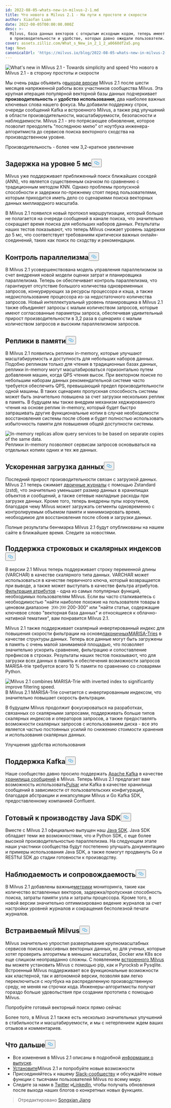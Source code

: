 ```yaml
---
id: 2022-08-05-whats-new-in-milvus-2-1.md
title: Что нового в Milvus 2.1 - На пути к простоте и скорости
author: Xiaofan Luan
date: 2022-08-05T00:00:00.000Z
desc: >-
  Milvus, база данных векторов с открытым исходным кодом, теперь имеет улучшения
  в производительности и удобстве, которых давно ожидали пользователи.
cover: assets.zilliz.com/What_s_New_in_2_1_2_a0660df2a5.png
tag: News
canonicalUrl: 'https://milvus.io/blog/2022-08-05-whats-new-in-milvus-2-1.md'
---
```

<p>
  
   <span class="img-wrapper"> <img translate="no" src="https://assets.zilliz.com/What_s_New_in_2_1_2_a0660df2a5.png" alt="What's new in Milvus 2.1 - Towards simplicity and speed" class="doc-image" id="what's-new-in-milvus-2.1---towards-simplicity-and-speed" />
   </span> <span class="img-wrapper"> <span>Что нового в Milvus 2.1 - в сторону простоты и скорости</span> </span></p>
<p>Мы очень рады объявить о<a href="https://milvus.io/docs/v2.1.x/release_notes.md">выходе версии</a> Milvus 2.1 после шести месяцев напряженной работы всех участников сообщества Milvus. Эта крупная итерация популярной векторной базы данных подчеркивает <strong>производительность</strong> и <strong>удобство использования</strong>, два наиболее важных ключевых слова нашего фокуса. Мы добавили поддержку строк, очереди сообщений Kafka и встроенного Milvus, а также ряд улучшений в области производительности, масштабируемости, безопасности и наблюдаемости. Milvus 2.1 - это потрясающее обновление, которое позволит преодолеть "последнюю милю" от ноутбука инженера-алгоритмиста до сервисов поиска векторного сходства на производственном уровне.</p>
<custom-h1>Производительность - более чем 3,2-кратное увеличение</custom-h1><h2 id="5ms-level-latency" class="common-anchor-header">Задержка на уровне 5 мс<button data-href="#5ms-level-latency" class="anchor-icon" translate="no">
      <svg translate="no"
        aria-hidden="true"
        focusable="false"
        height="20"
        version="1.1"
        viewBox="0 0 16 16"
        width="16"
      >
        <path
          fill="#0092E4"
          fill-rule="evenodd"
          d="M4 9h1v1H4c-1.5 0-3-1.69-3-3.5S2.55 3 4 3h4c1.45 0 3 1.69 3 3.5 0 1.41-.91 2.72-2 3.25V8.59c.58-.45 1-1.27 1-2.09C10 5.22 8.98 4 8 4H4c-.98 0-2 1.22-2 2.5S3 9 4 9zm9-3h-1v1h1c1 0 2 1.22 2 2.5S13.98 12 13 12H9c-.98 0-2-1.22-2-2.5 0-.83.42-1.64 1-2.09V6.25c-1.09.53-2 1.84-2 3.25C6 11.31 7.55 13 9 13h4c1.45 0 3-1.69 3-3.5S14.5 6 13 6z"
        ></path>
      </svg>
    </button></h2><p>Milvus уже поддерживает приближенный поиск ближайших соседей (ANN), что является существенным скачком по сравнению с традиционным методом KNN. Однако проблемы пропускной способности и задержки по-прежнему стоят перед пользователями, которым приходится иметь дело со сценариями поиска векторных данных миллиардного масштаба.</p>
<p>В Milvus 2.1 появился новый протокол маршрутизации, который больше не полагается на очереди сообщений в канале поиска, что значительно сокращает время поиска для небольших наборов данных. Результаты наших тестов показывают, что теперь Milvus снижает уровень задержки до 5 мс, что соответствует требованиям критически важных онлайн-соединений, таких как поиск по сходству и рекомендации.</p>
<h2 id="Concurrency-control" class="common-anchor-header">Контроль параллелизма<button data-href="#Concurrency-control" class="anchor-icon" translate="no">
      <svg translate="no"
        aria-hidden="true"
        focusable="false"
        height="20"
        version="1.1"
        viewBox="0 0 16 16"
        width="16"
      >
        <path
          fill="#0092E4"
          fill-rule="evenodd"
          d="M4 9h1v1H4c-1.5 0-3-1.69-3-3.5S2.55 3 4 3h4c1.45 0 3 1.69 3 3.5 0 1.41-.91 2.72-2 3.25V8.59c.58-.45 1-1.27 1-2.09C10 5.22 8.98 4 8 4H4c-.98 0-2 1.22-2 2.5S3 9 4 9zm9-3h-1v1h1c1 0 2 1.22 2 2.5S13.98 12 13 12H9c-.98 0-2-1.22-2-2.5 0-.83.42-1.64 1-2.09V6.25c-1.09.53-2 1.84-2 3.25C6 11.31 7.55 13 9 13h4c1.45 0 3-1.69 3-3.5S14.5 6 13 6z"
        ></path>
      </svg>
    </button></h2><p>В Milvus 2.1 усовершенствована модель управления параллелизмом за счет внедрения новой модели оценки затрат и планировщика параллелизма. Теперь он обеспечивает контроль параллелизма, что гарантирует отсутствие большого количества одновременных запросов, конкурирующих за ресурсы процессора и кэша, а также недоиспользование процессора из-за недостаточного количества запросов. Новый интеллектуальный уровень планировщика в Milvus 2.1 также объединяет запросы с малым количеством запросов, которые имеют согласованные параметры запроса, обеспечивая удивительный прирост производительности в 3,2 раза в сценариях с малым количеством запросов и высоким параллелизмом запросов.</p>
<h2 id="In-memory-replicas" class="common-anchor-header">Реплики в памяти<button data-href="#In-memory-replicas" class="anchor-icon" translate="no">
      <svg translate="no"
        aria-hidden="true"
        focusable="false"
        height="20"
        version="1.1"
        viewBox="0 0 16 16"
        width="16"
      >
        <path
          fill="#0092E4"
          fill-rule="evenodd"
          d="M4 9h1v1H4c-1.5 0-3-1.69-3-3.5S2.55 3 4 3h4c1.45 0 3 1.69 3 3.5 0 1.41-.91 2.72-2 3.25V8.59c.58-.45 1-1.27 1-2.09C10 5.22 8.98 4 8 4H4c-.98 0-2 1.22-2 2.5S3 9 4 9zm9-3h-1v1h1c1 0 2 1.22 2 2.5S13.98 12 13 12H9c-.98 0-2-1.22-2-2.5 0-.83.42-1.64 1-2.09V6.25c-1.09.53-2 1.84-2 3.25C6 11.31 7.55 13 9 13h4c1.45 0 3-1.69 3-3.5S14.5 6 13 6z"
        ></path>
      </svg>
    </button></h2><p>В Milvus 2.1 появились реплики in-memory, которые улучшают масштабируемость и доступность для небольших наборов данных. Подобно репликам только для чтения в традиционных базах данных, реплики in-memory могут масштабироваться горизонтально путем добавления машин, когда QPS чтения высок. При векторном поиске по небольшим наборам данных рекомендательной системе часто требуется обеспечить QPS, превышающий предел производительности одной машины. В таких сценариях пропускная способность системы может быть значительно повышена за счет загрузки нескольких реплик в память. В будущем мы также внедрим механизм хеджированного чтения на основе реплик in-memory, который будет быстро запрашивать другие функциональные копии в случае необходимости восстановления системы после сбоев и будет полностью использовать избыточность памяти для повышения общей доступности системы.</p>
<p>
  
   <span class="img-wrapper"> <img translate="no" src="https://assets.zilliz.com/What_s_New_in_Milvus_2_1_Figure_1_excalidraw_1f7fe3c998.png" alt="In-memory replicas allow query services to be based on separate
copies of the same data." class="doc-image" id="in-memory-replicas-allow-query-services-to-be-based-on-separate-copies-of-the-same-data." />
   </span> <span class="img-wrapper"> <span>Реплики in-memory позволяют сервисам запросов основываться на отдельных копиях одних и тех же данных</span>. </span></p>
<h2 id="Faster-data-loading" class="common-anchor-header">Ускоренная загрузка данных<button data-href="#Faster-data-loading" class="anchor-icon" translate="no">
      <svg translate="no"
        aria-hidden="true"
        focusable="false"
        height="20"
        version="1.1"
        viewBox="0 0 16 16"
        width="16"
      >
        <path
          fill="#0092E4"
          fill-rule="evenodd"
          d="M4 9h1v1H4c-1.5 0-3-1.69-3-3.5S2.55 3 4 3h4c1.45 0 3 1.69 3 3.5 0 1.41-.91 2.72-2 3.25V8.59c.58-.45 1-1.27 1-2.09C10 5.22 8.98 4 8 4H4c-.98 0-2 1.22-2 2.5S3 9 4 9zm9-3h-1v1h1c1 0 2 1.22 2 2.5S13.98 12 13 12H9c-.98 0-2-1.22-2-2.5 0-.83.42-1.64 1-2.09V6.25c-1.09.53-2 1.84-2 3.25C6 11.31 7.55 13 9 13h4c1.45 0 3-1.69 3-3.5S14.5 6 13 6z"
        ></path>
      </svg>
    </button></h2><p>Последний прирост производительности связан с загрузкой данных. Milvus 2.1 теперь сжимает <a href="https://milvus.io/docs/v2.1.x/glossary.md#Log-snapshot">двоичные журналы</a> с помощью Zstandard (zstd), что значительно уменьшает размер данных в хранилищах объектов и сообщений, а также сетевые накладные расходы при загрузке данных. Кроме того, теперь внедрены пулы хороутинов, благодаря чему Milvus может загружать сегменты одновременно с контролируемым объемом памяти и минимизировать время, необходимое для восстановления после сбоев и загрузки данных.</p>
<p>Полные результаты бенчмарка Milvus 2.1 будут опубликованы на нашем сайте в ближайшее время. Следите за новостями.</p>
<h2 id="String-and-scalar-index-support" class="common-anchor-header">Поддержка строковых и скалярных индексов<button data-href="#String-and-scalar-index-support" class="anchor-icon" translate="no">
      <svg translate="no"
        aria-hidden="true"
        focusable="false"
        height="20"
        version="1.1"
        viewBox="0 0 16 16"
        width="16"
      >
        <path
          fill="#0092E4"
          fill-rule="evenodd"
          d="M4 9h1v1H4c-1.5 0-3-1.69-3-3.5S2.55 3 4 3h4c1.45 0 3 1.69 3 3.5 0 1.41-.91 2.72-2 3.25V8.59c.58-.45 1-1.27 1-2.09C10 5.22 8.98 4 8 4H4c-.98 0-2 1.22-2 2.5S3 9 4 9zm9-3h-1v1h1c1 0 2 1.22 2 2.5S13.98 12 13 12H9c-.98 0-2-1.22-2-2.5 0-.83.42-1.64 1-2.09V6.25c-1.09.53-2 1.84-2 3.25C6 11.31 7.55 13 9 13h4c1.45 0 3-1.69 3-3.5S14.5 6 13 6z"
        ></path>
      </svg>
    </button></h2><p>В версии 2.1 Milvus теперь поддерживает строку переменной длины (VARCHAR) в качестве скалярного типа данных. VARCHAR может использоваться в качестве первичного ключа, который возвращается при выводе, а также может выступать в качестве фильтра атрибутов. <a href="https://milvus.io/docs/v2.1.x/hybridsearch.md">Фильтрация атрибутов</a> - одна из самых популярных функций, необходимых пользователям Milvus. Если вы часто сталкиваетесь с необходимостью &quot;найти наиболее похожие на пользователя товары в ценовом диапазоне <span class="katex"><span class="katex-mathml"><math xmlns="http://www.w3.org/1998/Math/MathML"><semantics><mrow><mo>200-200</mo></mrow><annotation encoding="application/x-tex">-</annotation></semantics></math></span><span class="katex-html" aria-hidden="true"><span class="base"><span class="strut" style="height:0.7278em;vertical-align:-0.0833em;"></span><span class="mord">200-300</span></span></span></span>&quot; или &quot;найти статьи, содержащие ключевое слово &quot;векторная база данных&quot; и относящиеся к облачно-нативной тематике&quot;, вам понравится Milvus 2.1.</p>
<p>Milvus 2.1 также поддерживает скалярный инвертированный индекс для повышения скорости фильтрации на основе<a href="https://www.cs.le.ac.uk/people/ond1/XMLcomp/confersWEA06_LOUDS.pdf">лаконичных</a><a href="https://github.com/s-yata/marisa-trie">MARISA-Tries</a> в качестве структуры данных. Теперь все данные могут быть загружены в память с очень малой занимаемой площадью, что позволяет значительно ускорить сравнение, фильтрацию и сопоставление префиксов в строках. Результаты наших тестов показывают, что для загрузки всех данных в память и обеспечения возможности запросов MARISA-trie требуется всего 10 % памяти по сравнению со словарями Python.</p>
<p>
  
   <span class="img-wrapper"> <img translate="no" src="https://assets.zilliz.com/What_s_new_in_Milvus_Figure_2_excalidraw_a1149aca96.png" alt="Milvus 2.1 combines MARISA-Trie with inverted index to significantly improve filtering speed." class="doc-image" id="milvus-2.1-combines-marisa-trie-with-inverted-index-to-significantly-improve-filtering-speed." />
   </span> <span class="img-wrapper"> <span>В Milvus 2.1 MARISA-Trie сочетается с инвертированным индексом, что значительно повышает скорость фильтрации.</span> </span></p>
<p>В будущем Milvus продолжит фокусироваться на разработках, связанных со скалярными запросами, поддерживать больше типов скалярных индексов и операторов запросов, а также предоставлять возможности скалярных запросов с использованием диска - все это является частью постоянных усилий по снижению стоимости хранения и использования скалярных данных.</p>
<custom-h1>Улучшения удобства использования</custom-h1><h2 id="Kafka-support" class="common-anchor-header">Поддержка Kafka<button data-href="#Kafka-support" class="anchor-icon" translate="no">
      <svg translate="no"
        aria-hidden="true"
        focusable="false"
        height="20"
        version="1.1"
        viewBox="0 0 16 16"
        width="16"
      >
        <path
          fill="#0092E4"
          fill-rule="evenodd"
          d="M4 9h1v1H4c-1.5 0-3-1.69-3-3.5S2.55 3 4 3h4c1.45 0 3 1.69 3 3.5 0 1.41-.91 2.72-2 3.25V8.59c.58-.45 1-1.27 1-2.09C10 5.22 8.98 4 8 4H4c-.98 0-2 1.22-2 2.5S3 9 4 9zm9-3h-1v1h1c1 0 2 1.22 2 2.5S13.98 12 13 12H9c-.98 0-2-1.22-2-2.5 0-.83.42-1.64 1-2.09V6.25c-1.09.53-2 1.84-2 3.25C6 11.31 7.55 13 9 13h4c1.45 0 3-1.69 3-3.5S14.5 6 13 6z"
        ></path>
      </svg>
    </button></h2><p>Наше сообщество давно просило поддержать <a href="https://kafka.apache.org">Apache Kafka</a> в качестве <a href="https://milvus.io/docs/v2.1.x/deploy_pulsar.md">хранилища сообщений</a> в Milvus. Теперь Milvus 2.1 предлагает вам возможность использовать<a href="https://pulsar.apache.org">Pulsar</a> или Kafka в качестве хранилища сообщений в зависимости от пользовательских конфигураций, благодаря абстракции и инкапсуляции Milvus и Go Kafka SDK, предоставленному компанией Confluent.</p>
<h2 id="Production-ready-Java-SDK" class="common-anchor-header">Готовый к производству Java SDK<button data-href="#Production-ready-Java-SDK" class="anchor-icon" translate="no">
      <svg translate="no"
        aria-hidden="true"
        focusable="false"
        height="20"
        version="1.1"
        viewBox="0 0 16 16"
        width="16"
      >
        <path
          fill="#0092E4"
          fill-rule="evenodd"
          d="M4 9h1v1H4c-1.5 0-3-1.69-3-3.5S2.55 3 4 3h4c1.45 0 3 1.69 3 3.5 0 1.41-.91 2.72-2 3.25V8.59c.58-.45 1-1.27 1-2.09C10 5.22 8.98 4 8 4H4c-.98 0-2 1.22-2 2.5S3 9 4 9zm9-3h-1v1h1c1 0 2 1.22 2 2.5S13.98 12 13 12H9c-.98 0-2-1.22-2-2.5 0-.83.42-1.64 1-2.09V6.25c-1.09.53-2 1.84-2 3.25C6 11.31 7.55 13 9 13h4c1.45 0 3-1.69 3-3.5S14.5 6 13 6z"
        ></path>
      </svg>
    </button></h2><p>Вместе с Milvus 2.1 официально выпущен наш <a href="https://github.com/milvus-io/milvus-sdk-java">Java SDK</a>. Java SDK обладает теми же возможностями, что и Python SDK, с еще более высокой производительностью параллелизма. На следующем этапе наши участники сообщества будут постепенно улучшать документацию и примеры использования Java SDK, а также помогут продвинуть Go и RESTful SDK до стадии готовности к производству.</p>
<h2 id="Observability-and-maintainability" class="common-anchor-header">Наблюдаемость и сопровождаемость<button data-href="#Observability-and-maintainability" class="anchor-icon" translate="no">
      <svg translate="no"
        aria-hidden="true"
        focusable="false"
        height="20"
        version="1.1"
        viewBox="0 0 16 16"
        width="16"
      >
        <path
          fill="#0092E4"
          fill-rule="evenodd"
          d="M4 9h1v1H4c-1.5 0-3-1.69-3-3.5S2.55 3 4 3h4c1.45 0 3 1.69 3 3.5 0 1.41-.91 2.72-2 3.25V8.59c.58-.45 1-1.27 1-2.09C10 5.22 8.98 4 8 4H4c-.98 0-2 1.22-2 2.5S3 9 4 9zm9-3h-1v1h1c1 0 2 1.22 2 2.5S13.98 12 13 12H9c-.98 0-2-1.22-2-2.5 0-.83.42-1.64 1-2.09V6.25c-1.09.53-2 1.84-2 3.25C6 11.31 7.55 13 9 13h4c1.45 0 3-1.69 3-3.5S14.5 6 13 6z"
        ></path>
      </svg>
    </button></h2><p>В Milvus 2.1 добавлены важные<a href="https://milvus.io/docs/v2.1.x/metrics_dashboard.md">метрики</a> мониторинга, такие как количество вставленных векторов, задержка/пропускная способность поиска, затраты памяти узла и затраты процессора. Кроме того, в новой версии значительно оптимизировано ведение журналов за счет настройки уровней журналов и сокращения бесполезной печати журналов.</p>
<h2 id="Embedded-Milvus" class="common-anchor-header">Встраиваемый Milvus<button data-href="#Embedded-Milvus" class="anchor-icon" translate="no">
      <svg translate="no"
        aria-hidden="true"
        focusable="false"
        height="20"
        version="1.1"
        viewBox="0 0 16 16"
        width="16"
      >
        <path
          fill="#0092E4"
          fill-rule="evenodd"
          d="M4 9h1v1H4c-1.5 0-3-1.69-3-3.5S2.55 3 4 3h4c1.45 0 3 1.69 3 3.5 0 1.41-.91 2.72-2 3.25V8.59c.58-.45 1-1.27 1-2.09C10 5.22 8.98 4 8 4H4c-.98 0-2 1.22-2 2.5S3 9 4 9zm9-3h-1v1h1c1 0 2 1.22 2 2.5S13.98 12 13 12H9c-.98 0-2-1.22-2-2.5 0-.83.42-1.64 1-2.09V6.25c-1.09.53-2 1.84-2 3.25C6 11.31 7.55 13 9 13h4c1.45 0 3-1.69 3-3.5S14.5 6 13 6z"
        ></path>
      </svg>
    </button></h2><p>Milvus значительно упростил развертывание крупномасштабных сервисов поиска массивных векторных данных, но для ученых, которые хотят проверить алгоритмы в меньших масштабах, Docker или K8s все еще слишком неоправданно сложны. С появлением <a href="https://github.com/milvus-io/embd-milvus">встроенного Milvus</a> вы можете установить Milvus с помощью pip, как и Pyrocksb и Pysqlite. Встроенный Milvus поддерживает все функциональные возможности как кластерной, так и автономной версии, позволяя вам легко переключиться с ноутбука на распределенную производственную среду, не меняя ни строчки кода. Инженеры-алгоритмисты получат гораздо больше удовольствия при создании прототипа с помощью Milvus.</p>
<custom-h1>Попробуйте готовый векторный поиск прямо сейчас</custom-h1><p>Более того, в Milvus 2.1 также есть несколько значительных улучшений в стабильности и масштабируемости, и мы с нетерпением ждем ваших отзывов и комментариев.</p>
<h2 id="Whats-next" class="common-anchor-header">Что дальше<button data-href="#Whats-next" class="anchor-icon" translate="no">
      <svg translate="no"
        aria-hidden="true"
        focusable="false"
        height="20"
        version="1.1"
        viewBox="0 0 16 16"
        width="16"
      >
        <path
          fill="#0092E4"
          fill-rule="evenodd"
          d="M4 9h1v1H4c-1.5 0-3-1.69-3-3.5S2.55 3 4 3h4c1.45 0 3 1.69 3 3.5 0 1.41-.91 2.72-2 3.25V8.59c.58-.45 1-1.27 1-2.09C10 5.22 8.98 4 8 4H4c-.98 0-2 1.22-2 2.5S3 9 4 9zm9-3h-1v1h1c1 0 2 1.22 2 2.5S13.98 12 13 12H9c-.98 0-2-1.22-2-2.5 0-.83.42-1.64 1-2.09V6.25c-1.09.53-2 1.84-2 3.25C6 11.31 7.55 13 9 13h4c1.45 0 3-1.69 3-3.5S14.5 6 13 6z"
        ></path>
      </svg>
    </button></h2><ul>
<li>Все изменения в Milvus 2.1 описаны в подробной <a href="https://milvus.io/docs/v2.1.x/release_notes.md">информации о выпуске</a>.</li>
<li><a href="https://milvus.io/docs/v2.1.x/install_standalone-docker.md">Установите</a>Milvus 2.1 и попробуйте новые возможности</li>
<li>Присоединяйтесь к нашему <a href="https://slack.milvus.io/">Slack-сообществу</a> и обсуждайте новые функции с тысячами пользователей Milvus по всему миру.</li>
<li>Следите за нами в <a href="https://twitter.com/milvusio">Twitter</a> и<a href="https://www.linkedin.com/company/the-milvus-project">LinkedIn</a>, чтобы получать обновления после выхода наших блогов о конкретных новых функциях.</li>
</ul>
<blockquote>
<p>Отредактировано <a href="https://github.com/songxianj">Songxian Jiang</a></p>
</blockquote>
